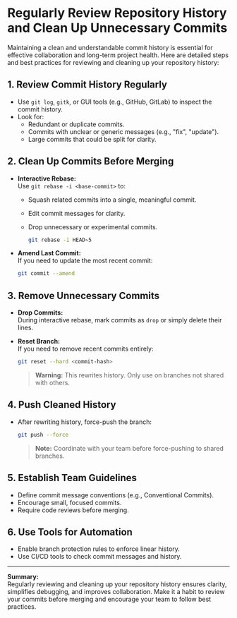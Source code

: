 # Regularly Review Repository History and Clean Up Unnecessary Commits

Maintaining a clean and understandable commit history is essential for effective collaboration and long-term project health. Here are detailed steps and best practices for reviewing and cleaning up your repository history:

## 1. Review Commit History Regularly

- Use `git log`, `gitk`, or GUI tools (e.g., GitHub, GitLab) to inspect the commit history.
- Look for:
  - Redundant or duplicate commits.
  - Commits with unclear or generic messages (e.g., "fix", "update").
  - Large commits that could be split for clarity.

## 2. Clean Up Commits Before Merging

- **Interactive Rebase:**  
    Use `git rebase -i <base-commit>` to:
  - Squash related commits into a single, meaningful commit.
  - Edit commit messages for clarity.
  - Drop unnecessary or experimental commits.

    ```bash
    git rebase -i HEAD~5
    ```

- **Amend Last Commit:**  
    If you need to update the most recent commit:

    ```bash
    git commit --amend
    ```

## 3. Remove Unnecessary Commits

- **Drop Commits:**  
    During interactive rebase, mark commits as `drop` or simply delete their lines.
- **Reset Branch:**  
    If you need to remove recent commits entirely:

    ```bash
    git reset --hard <commit-hash>
    ```

    > **Warning:** This rewrites history. Only use on branches not shared with others.

## 4. Push Cleaned History

- After rewriting history, force-push the branch:

    ```bash
    git push --force
    ```

    > **Note:** Coordinate with your team before force-pushing to shared branches.

## 5. Establish Team Guidelines

- Define commit message conventions (e.g., Conventional Commits).
- Encourage small, focused commits.
- Require code reviews before merging.

## 6. Use Tools for Automation

- Enable branch protection rules to enforce linear history.
- Use CI/CD tools to check commit messages and history.

---

**Summary:**  
Regularly reviewing and cleaning up your repository history ensures clarity, simplifies debugging, and improves collaboration. Make it a habit to review your commits before merging and encourage your team to follow best practices.
